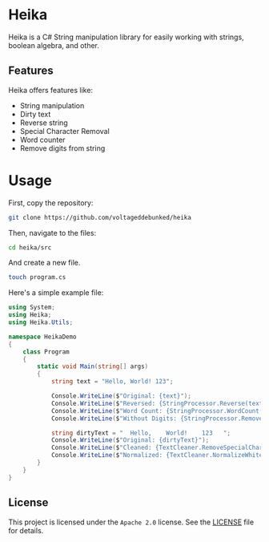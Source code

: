 # Heika
Heika is a C# String manipulation library for easily working with strings, boolean algebra, and other.
## Features
Heika offers features like:
- String manipulation
- Dirty text
- Reverse string
- Special Character Removal
- Word counter
- Remove digits from string
# Usage
First, copy the repository:
```bash
git clone https://github.com/voltageddebunked/heika
```
Then, navigate to the files:
```bash
cd heika/src
```
And create a new file.
```bash
touch program.cs
```
Here's a simple example file:
```csharp
using System;
using Heika;
using Heika.Utils;

namespace HeikaDemo
{
    class Program
    {
        static void Main(string[] args)
        {
            string text = "Hello, World! 123";

            Console.WriteLine($"Original: {text}");
            Console.WriteLine($"Reversed: {StringProcessor.Reverse(text)}");
            Console.WriteLine($"Word Count: {StringProcessor.WordCount(text)}");
            Console.WriteLine($"Without Digits: {StringProcessor.RemoveDigits(text)}");

            string dirtyText = "  Hello,    World!    123   ";
            Console.WriteLine($"Original: {dirtyText}");
            Console.WriteLine($"Cleaned: {TextCleaner.RemoveSpecialCharacters(dirtyText)}");
            Console.WriteLine($"Normalized: {TextCleaner.NormalizeWhiteSpace(dirtyText)}");
        }
    }
}
```
## License
This project is licensed under the `Apache 2.0` license. See the [LICENSE](LICENSE) file for details.
